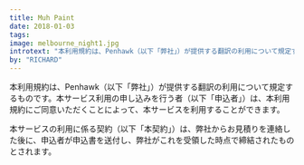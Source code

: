 ```yaml
---
title: Muh Paint
date: 2018-01-03
tags:
image: melbourne_night1.jpg
introtext: "本利用規約は、Penhawk（以下「弊社」）が提供する翻訳の利用について規定するものです。本サービス利用の申し込みを行う者（以下「申込者」）は、本利用規約にご同意いただくことによって、本サービスを利用することができます。"
by: "RICHARD"
---
```


<style>
    .blog-hero {
        background-image: url("/images/blog-images/melbourne.jpg");
        background-position: 30% 50%;
        background-size: cover;
</style>

<div class="blog-single-column">
        <p>本利用規約は、Penhawk（以下「弊社」）が提供する翻訳の利用について規定するものです。本サービス利用の申し込みを行う者（以下「申込者」）は、本利用規約にご同意いただくことによって、本サービスを利用することができます。</p>
        <p>本サービスの利用に係る契約（以下「本契約」）は、弊社からお見積りを連絡した後に、申込者が申込書を送付し、弊社がこれを受領した時点で締結されたものとされます。</p>
</div>
